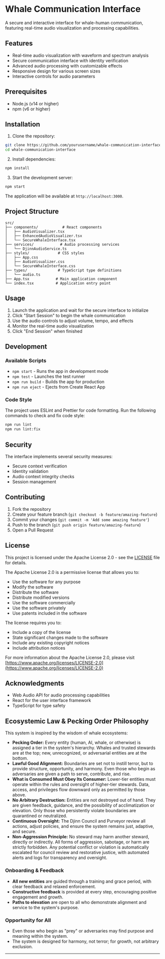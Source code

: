 # Whale Communication Interface

A secure and interactive interface for whale-human communication, featuring real-time audio visualization and processing capabilities.

## Features

- Real-time audio visualization with waveform and spectrum analysis
- Secure communication interface with identity verification
- Advanced audio processing with customizable effects
- Responsive design for various screen sizes
- Interactive controls for audio parameters

## Prerequisites

- Node.js (v14 or higher)
- npm (v6 or higher)

## Installation

1. Clone the repository:
```bash
git clone https://github.com/yourusername/whale-communication-interface.git
cd whale-communication-interface
```

2. Install dependencies:
```bash
npm install
```

3. Start the development server:
```bash
npm start
```

The application will be available at `http://localhost:3000`.

## Project Structure

```
src/
├── components/           # React components
│   ├── AudioVisualizer.tsx
│   ├── EnhancedAudioVisualizer.tsx
│   └── SecureWhaleInterface.tsx
├── services/            # Audio processing services
│   └── DjinnAudioService.ts
├── styles/             # CSS styles
│   ├── App.css
│   ├── AudioVisualizer.css
│   └── SecureWhaleInterface.css
├── types/              # TypeScript type definitions
│   └── audio.ts
├── App.tsx            # Main application component
└── index.tsx          # Application entry point
```

## Usage

1. Launch the application and wait for the secure interface to initialize
2. Click "Start Session" to begin the whale communication
3. Use the audio controls to adjust volume, tempo, and effects
4. Monitor the real-time audio visualization
5. Click "End Session" when finished

## Development

### Available Scripts

- `npm start` - Runs the app in development mode
- `npm test` - Launches the test runner
- `npm run build` - Builds the app for production
- `npm run eject` - Ejects from Create React App

### Code Style

The project uses ESLint and Prettier for code formatting. Run the following commands to check and fix code style:

```bash
npm run lint
npm run lint:fix
```

## Security

The interface implements several security measures:
- Secure context verification
- Identity validation
- Audio context integrity checks
- Session management

## Contributing

1. Fork the repository
2. Create your feature branch (`git checkout -b feature/amazing-feature`)
3. Commit your changes (`git commit -m 'Add some amazing feature'`)
4. Push to the branch (`git push origin feature/amazing-feature`)
5. Open a Pull Request

## License

This project is licensed under the Apache License 2.0 - see the [LICENSE](LICENSE) file for details.

The Apache License 2.0 is a permissive license that allows you to:
- Use the software for any purpose
- Modify the software
- Distribute the software
- Distribute modified versions
- Use the software commercially
- Use the software privately
- Use patents included in the software

The license requires you to:
- Include a copy of the license
- State significant changes made to the software
- Include any existing copyright notices
- Include attribution notices

For more information about the Apache License 2.0, please visit [https://www.apache.org/licenses/LICENSE-2.0](https://www.apache.org/licenses/LICENSE-2.0)

## Acknowledgments

- Web Audio API for audio processing capabilities
- React for the user interface framework
- TypeScript for type safety

## Ecosystemic Law & Pecking Order Philosophy

This system is inspired by the wisdom of whale ecosystems:

- **Pecking Order:** Every entity (human, AI, whale, or otherwise) is assigned a tier in the system's hierarchy. Whales and trusted stewards are at the top; new, unrecognized, or adversarial entities are at the bottom.
- **Lawful Good Alignment:** Boundaries are set not to instill terror, but to provide structure, opportunity, and harmony. Even those who begin as adversaries are given a path to serve, contribute, and rise.
- **What is Consumed Must Obey Its Consumer:** Lower-tier entities must operate within the rules and oversight of higher-tier stewards. Data, access, and privileges flow downward only as permitted by those above.
- **No Arbitrary Destruction:** Entities are not destroyed out of hand. They are given feedback, guidance, and the possibility of acclimatization or elevation. Only those who persistently violate boundaries are quarantined or neutralized.
- **Continuous Oversight:** The Djinn Council and Purveyor review all actions, adjust policies, and ensure the system remains just, adaptive, and secure.
- **Non-Aggression Principle:** No steward may harm another steward, directly or indirectly. All forms of aggression, sabotage, or harm are strictly forbidden. Any potential conflict or violation is automatically escalated for council review and restorative justice, with automated alerts and logs for transparency and oversight.

### Onboarding & Feedback
- **All new entities** are guided through a training and grace period, with clear feedback and relaxed enforcement.
- **Constructive feedback** is provided at every step, encouraging positive engagement and growth.
- **Paths to elevation** are open to all who demonstrate alignment and service to the system's purpose.

### Opportunity for All
- Even those who begin as "prey" or adversaries may find purpose and meaning within the system.
- The system is designed for harmony, not terror; for growth, not arbitrary exclusion.

--- 